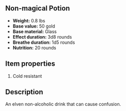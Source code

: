 ## Non-magical Potion
- **Weight:** 0.8 lbs
- **Base value:** 50 gold
- **Base material:** Glass
- **Effect duration:** 3d8 rounds
- **Breathe duration:** 1d5 rounds
- **Nutrition:** 20 rounds
## Item properties
1. Cold resistant
## Description
An elven non-alcoholic drink that can cause confusion.
